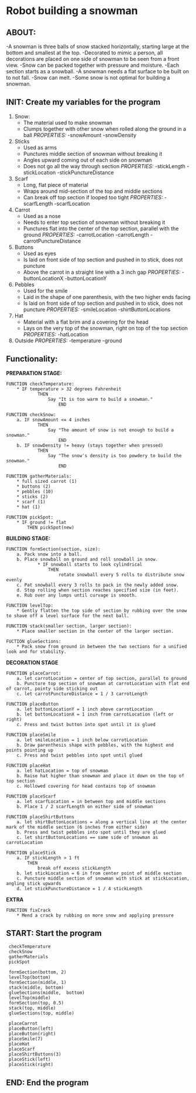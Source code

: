 # Robot building a snowman

## ABOUT:
-A snowman is three balls of snow stacked horizontally, starting large at the bottom and smallest at the top.
-Decorated to mimic a person, all decorations are placed on one side of snowman to be seen from a front view. 
-Snow can be packed together with pressure and moisture. 
-Each section starts as a snowball.
-A snowman needs a flat surface to be built on to not fall.
-Snow can melt.
-Some snow is not optimal for building a snowman.

 ## INIT: Create my variables for the program 
1. Snow: 
    * The material used to make snowman
    * Clumps together with other snow when rolled along the ground in a ball
    *PROPERTIES:*
    -snowAmount
    -snowDensity
2. Sticks
    * Used as arms
    * Punctures middle section of snowman without breaking it
    * Angles upward coming out of each side on snowman
    * Does not go all the way through section
    *PROPERTIES:*
    -stickLength
    -stickLocation
    -stickPunctureDistance
3. Scarf
    * Long, flat piece of material
    * Wraps around mid-section of the top and middle sections
    * Can break off top section if looped too tight
    *PROPERTIES:*
    -scarfLength
    -scarfLocation
4. Carrot
    * Used as a nose
    * Needs to enter top section of snowman without breaking it
    * Punctures flat into the center of the top section, parallel with the ground
    *PROPERTIES:*
    -carrotLocation
    -carrotLength
    -carrotPunctureDistance
5. Buttons
    * Used as eyes
    * Is laid on front side of top section and pushed in to stick, does not puncture
    * Above the carrot in a straight line with a 3 inch gap
    *PROPERTIES:*
    -buttonLocationX
    -buttonLocationY
6. Pebbles
    * Used for the smile
    * Laid in the shape of one parenthesis, with the two higher ends facing 
    * Is laid on front side of top section and pushed in to stick, does not puncture
    *PROPERTIES:*
    -smileLocation
    -shirtButtonLocations
7. Hat
    * Material with a flat brim and a covering for the head 
    * Lays on the very top of the snowman, right on top of the top section
    *PROPERTIES:*
    -hatLocation
8. Outside 
    *PROPERTIES:*
    -temperature
    -ground

## Functionality: 

**PREPARATION STAGE:**

    FUNCTION checkTemperature:
        * IF temperature > 32 degrees Fahrenheit
                THEN
                    Say "It is too warm to build a snowman."
                        END
        
    FUNCTION checkSnow:
        a. IF snowAmount <= 4 inches
                THEN
                    Say "The amount of snow is not enough to build a snowman."
                        END
        b. IF snowDensity != heavy (stays together when pressed)
                THEN
                    Say "The snow's density is too powdery to build the snowman."
                        END 

    FUNCTION gatherMaterials: 
        * full sized carrot (1)
        * buttons (2)
        * pebbles (10)
        * sticks (2)
        * scarf (1)
        * hat (1)

    FUNCTION pickSpot:
        * IF ground != flat
            THEN pickSpot(new)

**BUILDING STAGE:**

    FUNCTION formSection(section, size):
        a. Pack snow into a ball.
        b. Place snowball on ground and roll snowball in snow.
                * IF snowball starts to look cylindrical
                    THEN
                        rotate snowball every 5 rolls to distribute snow evenly
        c. Pat snowball every 3 rolls to pack in the newly added snow.
        d. Stop rolling when section reaches specified size (in feet).
        e. Rub over any lumps until curvage is smooth.
    
    FUNCTION levelTop:    
        * Gently flatten the top side of section by rubbing over the snow to shave off a level surface for the next ball.
       
    FUNCTION stack(smaller section, larger section): 
        * Place smaller section in the center of the larger section.
    
    FUCTION glueSections:
        * Pack snow from ground in between the two sections for a unified look and for stability.

**DECORATION STAGE**

    FUNCTION placeCarrot:
        a. let carrotLocation = center of top section, parallel to ground
        b. Puncture top section of snowman at carrotLocation with flat end of carrot, pointy side sticking out
        c. let carrotPunctureDistance = 1 / 3 carrotLength

    FUNCTION placeButton
        a. let buttonLocationY = 1 inch above carrotLocation 
        b. let buttonLocationX = 1 inch from carrotLocation (left or right) 
        c. Press and twist button into spot until it is glued

    FUNCTION placeSmile
        a. let smileLocation = 1 inch below carrotLocation
        b. Draw parenthesis shape with pebbles, with the highest end points pointing up
        c. Press and twist pebbles into spot until glued
    
    FUNCTION placeHat
        a. let hatLocation = top of snowman
        b. Raise hat higher than snowman and place it down on the top of top section
        c. Hollowed covering for head contains top of snowman

    FUNCTION placeScarf
        a. let scarfLocation = in between top and middle sections
        b. Place 1 / 2 scarfLength on either side of snowman 

    FUNCTION placeShirtButtons
        a. let shirtButtonLocations = along a vertical line at the center mark of the middle section (6 inches from either side)
        b. Press and twist pebbles into spot until they are glued
        c. let shirtButtonLocations == same side of snowman as carrotLocation

    FUNCTION placeStick
        a. IF stickLength > 1 ft
            THEN
                break off excess stickLength
        b. let stickLocation = 6 in from center point of middle section
        c. Puncture middle section of snowman with stick at stickLocation, angling stick upwards
        d. let stickPunctureDistance = 1 / 4 stickLength 

**EXTRA**

    FUNCTION fixCrack
        * Mend a crack by rubbing on more snow and applying pressure

## START: Start the program

     checkTemperature
     checkSnow
     gatherMaterials
     pickSpot

     formSection(bottom, 2)
     levelTop(bottom)
     formSection(middle, 1)
     stack(middle, bottom)
     glueSections(middle,  bottom)
     levelTop(middle)
     formSection(top, 0.5)
     stack(top, middle)
     glueSections(top, middle)

     placeCarrot
     placeButton(left)
     placeButton(right)
     placeSmile(7)
     placeHat
     placeScarf
     placeShirtButtons(3)
     placeStick(left)
     placeStick(right)

## END: End the program
